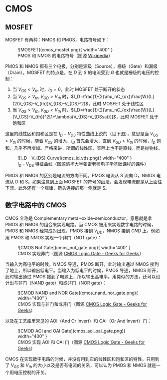 # CMOS

## MOSFET

MOSFET 有两种：NMOS 和 PMOS，电路符号如下：


<figure markdown>
  ![MOSFET](cmos_mosfet.png){ width="400" }
  <figcaption>PMOS 和 NMOS 的电路符号（图源 <a href="https://en.wikipedia.org/wiki/MOSFET">Wikipedia</a>）</figcaption>
</figure>

PMOS 和 NMOS 都有三个电极，分别是源级（Source），栅级（Gate）和漏级（Drain）。MOSFET 的特点是，在 $D$ 到 $S$ 的电流受到 $G$ 也就是栅级的电压的控制：

1. 当 $V_{GS} < V_{th}$ 时，$I_D=0$，此时 MOSFET 处于断开的状态
2. 当 $V_{GS} > V_{th}, V_{GD} > V_{th}$ 时，$I_D=\frac{1}{2}\mu_nC_{ox}\frac{W}{L}(2(V_{GS}-V_{th})V_{DS}-V_{DS}^2)$，此时 MOSFET 处于线性区
3. 当 $V_{GS} > V_{th}, V_{GD} < V_{th}$ 时，$I_D=\frac{1}{2}\mu_nC_{ox}\frac{W}{L}(V_{GS}-V_{th})^2[1+\lambda(V_{DS}-V_{DSsat})]$，此时 MOSFET 处于饱和区

这里的线性区和饱和区是在 $I_D - V_{DS}$ 特性曲线上说的（见下图），意思是当 $V_{GS} > V_{th}$ 的时候，随着 $V_{DS}$ 的增大，$I_D$ 首先会增大，直到 $V_{GD} > V_{th}$ 的时候，$I_D$ 饱和，几乎不再增加。严格来讲，所谓的线性区，实际上也不是直线，而是抛物线。

<figure markdown>
  ![I_D - V_{DS} Curve](cmos_id_vds.png){ width="400" }
  <figcaption> I<sub>D</sub> - V<sub>DS</sub> 特征曲线（图源清华大学张雷老师电子学基础课程的课件）</figcaption>
</figure>

PMOS 和 NMOS 的区别是电流的方向不同。PMOS 电流从 S 流向 D，NMOS 电流从 D 和 S。如果注意到上面 MOSFET 的符号的画法，会发现电流都是从上面往下流。此外还有一个规律，箭头连接的那一侧就是 S。

## 数字电路中的 CMOS

CMOS 全称是 Complementary metal–oxide–semiconductor，意思就是拿 PMOS 和 NMOS 的组合来实现电路。当 CMOS 被用来实现数字电路的时候，PMOS 和 NMOS 经常成对出现，PMOS 接到 $V_{DD}$，NMOS 接到 $GND$ 上。例如用 PMOS 和 NMOS 实现一个非门（NOT gate）：

<figure markdown>
  ![CMOS Not Gate](cmos_not_gate.png){ width="400" }
  <figcaption> CMOS 实现非门（图源 <a href="https://www.geeksforgeeks.org/cmos-logic-gate/">CMOS Logic Gate - Geeks for Geeks</a>）</figcaption>
</figure>

当输入为高电平的时候，NMOS 导通，PMOS 断开，此时输出通过 NMOS 接到了地上，所以输出低电平。当输入为低电平的时候，PMOS 导通，NMOS 断开，此时输出通过 PMOS 接到了电源上，所以输出高电平。用类似的方法，还可以设计出与非门（NAND gate）和或非门（NOR gate）：

<figure markdown>
  ![CMOD NAND and NOR Gate](cmos_nand_nor_gate.png){ width="400" }
  <figcaption> CMOS 实现与非门和或非门（图源 <a href="https://www.geeksforgeeks.org/cmos-logic-gate/">CMOS Logic Gate - Geeks for Geeks</a>）</figcaption>
</figure>

以及在工艺库里常见的 AOI（And Or Invert）和 OAI（Or And Invert）门：

<figure markdown>
  ![CMOD AOI and OAI Gate](cmos_aoi_oai_gate.png){ width="400" }
  <figcaption> CMOS 实现 AOI 和 OAI 门（图源 <a href="https://www.geeksforgeeks.org/cmos-logic-gate/">CMOS Logic Gate - Geeks for Geeks</a>）</figcaption>
</figure>

CMOS 在实现数字电路的时候，并没有用到它的线性区和饱和区的特性，只用到了 $V_{GS}$ 和 $V_{th}$ 的大小以及是否有电流的关系，可以认为 PMOS 和 NMOS 就是一个用电压控制的开关。

